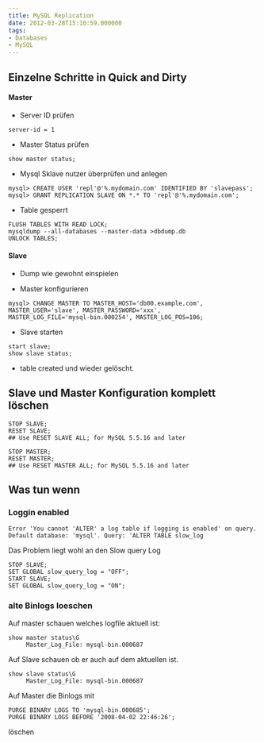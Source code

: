 ```yaml
---
title: MySQL Replication
date: 2012-03-28T15:10:59.000000
tags: 
- Databases
- MySQL
---
```



## Einzelne Schritte in Quick and Dirty

#### Master

* Server ID prüfen

~~~
server-id = 1
~~~

* Master Status prüfen

~~~
show master status;
~~~

* Mysql Sklave nutzer überprüfen und anlegen

~~~
mysql> CREATE USER 'repl'@'%.mydomain.com' IDENTIFIED BY 'slavepass';
mysql> GRANT REPLICATION SLAVE ON *.* TO 'repl'@'%.mydomain.com';
~~~

* Table gesperrt

~~~
FLUSH TABLES WITH READ LOCK;
mysqldump --all-databases --master-data >dbdump.db
UNLOCK TABLES;
~~~

#### Slave

* Dump wie gewohnt einspielen

* Master konfigurieren

~~~
mysql> CHANGE MASTER TO MASTER_HOST='db00.example.com',
MASTER_USER='slave', MASTER_PASSWORD='xxx',
MASTER_LOG_FILE='mysql-bin.000254', MASTER_LOG_POS=106;
~~~

* Slave starten

~~~
start slave;
show slave status;
~~~

* table created und wieder gelöscht.

## Slave und Master Konfiguration komplett löschen

~~~
STOP SLAVE;
RESET SLAVE;
## Use RESET SLAVE ALL; for MySQL 5.5.16 and later
~~~

~~~
STOP MASTER;
RESET MASTER;
## Use RESET MASTER ALL; for MySQL 5.5.16 and later
~~~

## Was tun wenn


### Loggin enabled
~~~
Error 'You cannot 'ALTER' a log table if logging is enabled' on query. Default database: 'mysql'. Query: 'ALTER TABLE slow_log
~~~

Das Problem liegt wohl an den Slow query Log

~~~
STOP SLAVE;
SET GLOBAL slow_query_log = "OFF";
START SLAVE;
SET GLOBAL slow_query_log = "ON";
~~~

### alte Binlogs loeschen

Auf master schauen welches logfile aktuell ist:

~~~
show master status\G
     Master_Log_File: mysql-bin.000687

~~~

Auf Slave schauen ob er auch auf dem aktuellen ist.

~~~
show slave status\G
     Master_Log_File: mysql-bin.000687
~~~

Auf Master die Binlogs mit

~~~
PURGE BINARY LOGS TO 'mysql-bin.000685';
PURGE BINARY LOGS BEFORE '2008-04-02 22:46:26';
~~~

löschen

